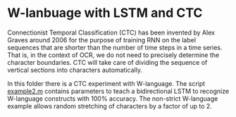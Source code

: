 # W-lanbuage with LSTM and CTC

Connectionist Temporal Classification (CTC) has been invented by Alex Graves around 2006
for the purpose of training RNN on the label sequences that are shorter than the number of
time steps in a time series. That is, in the context of OCR, we do not need to precisely
determine the character boundaries. CTC will take care of dividing the sequence of
vertical sections into characters automatically.

In this folder there is a CTC experiment with W-language. The script [example2.m](./example2.m)
contains parameters to teach a bidirectional LSTM to recognize W-language constructs with 100%
accuracy. The non-strict W-language example allows random stretching of characters by a factor of
up to 2.